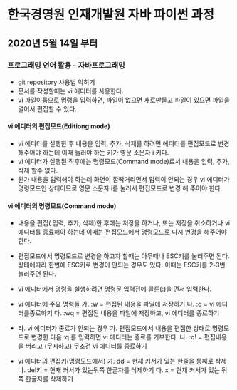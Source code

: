 # 한국경영원 인재개발원 자바 파이썬 과정

## 2020년 5월 14일 부터 

### 프로그래밍 언어 활용 - 자바프로그래밍

* git repository 사용법 익히기
* 문서를 작성할때는 vi 에디터를 사용한다.
* vi 파일이름으로 명령을 입력하면, 파일이 없으면 새로만들고 파일이 있으면
파일을 열어서 편집할 수 있다.

#### vi 에디터의 편집모드(Editiong mode)
* vi 에디터를 실행한 후 내용을 입력, 추가, 삭제를 하려면 에디터를 편집모드로
변경해주어야 하는데 이때 눌러야 하는 키가 영문 소문자 i 키다.
* vi 에디터가 실행된 직후에는 명령모드(Command mode)로서 내용을 입력, 추가, 삭제 할수 없다.
* 뭔가 내용을 입력해야 하는데 화면이 깜빡거리면서 입력이 안되는 경우 vi 에디터가
명령모드인 상태이므로 영문 소문자 i를 눌러서 편집모드로 변경 해 주어야 한다.

#### vi 에디터의 명령모드(Command mode)
* 내용을 편집( 입력, 추가, 삭제)한 후에는 저장을 하거나, 또는 저장을 취소하거나 vi 에디터를 종료해야 하는데 이때는 편집모드에서 명령모드로 다시 변경을 해주어야 한다.
* 편집모드에서 명령모드로 변경을 하고자 할때는 아무때나 ESC키를 눌러주면 된다.
상태에따라 한번에 ESC키로 변경이 안되는 경우도 있다.
이때는 ESC키를 2-3번 눌러주면 된다.

* vi 에디터에서 명령을 실행하려면 명령문 입력전에 콜론(:)을 먼저 입력한다.

* vi 에디터에 주요 명령들
가. :w = 편집된 내용을 파일에 저장하기
나. :q = vi 에디터를종료하기
다. :wq = 편집된 내용을 파일에 저장하고, vi 에디터를 종료하기
* 라. vi 에디터가 종료가 안되는 경우
가. 편집모드에서 내용을 편집한 상태로 명령모드로 변경한 다음 :q 를
입력하면 vi 에디터는 종료를 거부한다.
나. :q! =  편집내용을 버리고 (무시하고) 무조건 vi 에디터를 종료하기

* vi 에디터의 편집키(명령모드에서)
가. dd = 현재 커서가 있는 한줄을 통째로 삭제
나. del키 = 현재 커서가 있는뒤쪽 한글자를 삭제하기
다. x  = 현재 커서가 있는 뒤쪽 한글자를 삭제하기

